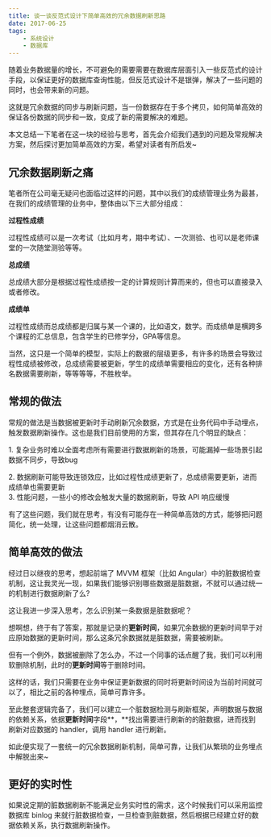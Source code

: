 ```yaml
---
title: 谈一谈反范式设计下简单高效的冗余数据刷新思路
date: 2017-06-25
tags: 
    - 系统设计
    - 数据库
---
```


随着业务数据量的增长，不可避免的需要需要在数据库层面引入一些反范式的设计手段，以保证更好的数据库查询性能，但反范式设计不是银弹，解决了一些问题的同时，也会带来新的问题。

这就是冗余数据的同步与刷新问题，当一份数据存在于多个拷贝，如何简单高效的保证各份数据的同步和一致，变成了新的需要解决的难题。

本文总结一下笔者在这一块的经验与思考，首先会介绍我们遇到的问题及常规解决方案，然后探讨更加简单高效的方案，希望对读者有所启发~

## 冗余数据刷新之痛

笔者所在公司毫无疑问也面临过这样的问题，其中以我们的成绩管理业务为最甚，在我们的成绩管理的业务中，整体由以下三大部分组成：

**过程性成绩**

过程性成绩可以是一次考试（比如月考，期中考试）、一次测验、也可以是老师课堂的一次随堂测验等等。

**总成绩**

总成绩大部分是根据过程性成绩按一定的计算规则计算而来的，但也可以直接录入或者修改。

**成绩单**

过程性成绩而总成绩都是归属与某一个课的，比如语文，数学。而成绩单是横跨多个课程的汇总信息，包含学生的已修学分，GPA等信息。

当然，这只是一个简单的模型，实际上的数据的层级更多，有许多的场景会导致过程性成绩被修改，总成绩需要被更新，学生的成绩单需要相应的变化，还有各种排名数据需要刷新，等等等等，不胜枚举。

## 常规的做法

常规的做法是当数据被更新时手动刷新冗余数据，方式是在业务代码中手动埋点，触发数据刷新操作。这也是我们目前使用的方案，但其存在几个明显的缺点：

1\. 复杂业务时难以全面考虑所有需要进行数据刷新的场景，可能漏掉一些场景引起数据不同步，导致bug

2\. 数据刷新可能导致连锁效应，比如过程性成绩更新了，总成绩需要更新，进而成绩单也需要更新  
3\. 性能问题，一些小的修改会触发大量的数据刷新，导致 API 响应缓慢

有了这些问题，我们就在思考，有没有可能存在一种简单高效的方式，能够把问题简化，统一处理，让这些问题都烟消云散。

## 简单高效的做法

经过日以继夜的思考，想起前端了 MVVM 框架（比如 Angular）中的脏数据检查机制，这让我灵光一现，如果我们能够识别哪些数据是脏数据，不就可以通过统一的机制进行数据刷新了么?

这让我进一步深入思考，怎么识别某一条数据是脏数据呢？

想啊想，终于有了答案，那就是记录的**更新时间**，如果冗余数据的更新时间早于对应原始数据的更新时间，那么这条冗余数据就是脏数据，需要被刷新。

但有一个例外，数据被删除了怎么办，不过一个同事的话点醒了我，我们可以利用软删除机制，此时的**更新时间**等于删除时间。

这样的话，我们只需要在业务中保证更新数据的同时将更新时间设为当前时间就可以了，相比之前的各种埋点，简单可靠许多。  

至此整套逻辑完备了，我们可以建立一个脏数据检测与刷新框架，声明数据与数据的依赖关系，依据**更新时间**字段**，**找出需要进行刷新的的脏数据，进而找到刷新对应数据的 handler，调用 handler 进行刷新。

如此便实现了一套统一的冗余数据刷新机制，简单可靠，让我们从繁琐的业务埋点中解脱出来~
  
## 更好的实时性

如果说定期的脏数据刷新不能满足业务实时性的需求，这个时候我们可以采用监控数据库 binlog 来就行脏数据检查，一旦检查到脏数据，然后根据已经建立好的数据依赖关系，执行数据刷新操作。
